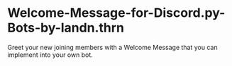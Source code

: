 # Welcome-Message-for-Discord.py-Bots-by-landn.thrn
Greet your new joining members with a Welcome Message that you can implement into your own bot.  
